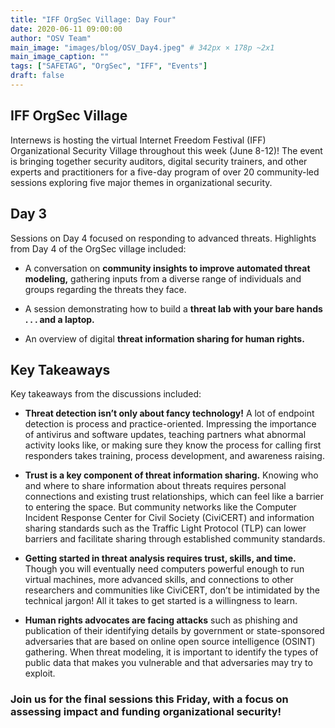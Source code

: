 ```yaml
---
title: "IFF OrgSec Village: Day Four"
date: 2020-06-11 09:00:00
author: "OSV Team"
main_image: "images/blog/OSV_Day4.jpeg" # 342px × 178p ~2x1
main_image_caption: ""
tags: ["SAFETAG", "OrgSec", "IFF", "Events"]
draft: false
---
```

## IFF OrgSec Village

Internews is hosting the virtual Internet Freedom Festival (IFF) Organizational Security Village throughout this week (June 8-12)! The event is bringing together security auditors, digital security trainers, and other experts and practitioners for a five-day program of over 20 community-led sessions exploring five major themes in organizational security.

## Day 3

Sessions on Day 4 focused on responding to advanced threats. Highlights from Day 4 of the OrgSec village included:

- A conversation on **community insights to improve automated threat modeling,** gathering inputs from a diverse range of individuals and groups regarding the threats they face.

- A session demonstrating how to build a **threat lab with your bare hands . . . and a laptop.**

- An overview of digital **threat information sharing for human rights.**


## Key Takeaways

Key takeaways from the discussions included:

- **Threat detection isn’t only about fancy technology!** A lot of endpoint detection is process and practice-oriented. Impressing the importance of antivirus and software updates, teaching partners what abnormal activity looks like, or making sure they know the process for calling first responders takes training, process development, and awareness raising.

- **Trust is a key component of threat information sharing.** Knowing who and where to share information about threats requires personal connections and existing trust relationships, which can feel like a barrier to entering the space. But community networks like the Computer Incident Response Center for Civil Society (CiviCERT) and information sharing standards such as the Traffic Light Protocol (TLP) can lower barriers and facilitate sharing through established community standards.

- **Getting started in threat analysis requires trust, skills, and time.** Though you will eventually need computers powerful enough to run virtual machines, more advanced skills, and connections to other researchers and communities like CiviCERT, don’t be intimidated by the technical jargon! All it takes to get started is a willingness to learn.

- **Human rights advocates are facing attacks** such as phishing and publication of their identifying details by government or state-sponsored adversaries that are based on online open source intelligence (OSINT) gathering. When threat modeling, it is important to identify the types of public data that makes you vulnerable and that adversaries may try to exploit.

### Join us for the final sessions this Friday, with a focus on assessing impact and funding organizational security!
